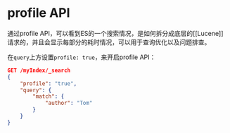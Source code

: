 # profile API

通过profile API，可以看到ES的一个搜索情况，是如何拆分成底层的[[Lucene]]请求的，并且会显示每部分的耗时情况，可以用于查询优化以及问题排查。

在`query`上方设置`profile: true`，来开启profile API：
```json
GET /myIndex/_search
{
    "profile": "true",
    "query": {
        "match": {
            "author": "Tom"
        }
    }
}
```

